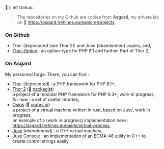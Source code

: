 👋 I left Github.

> The repositories on my Github are copies from **Asgard**, my private lab on 🔬 https://asgard.trehinos.eu/explore/projects.

### On Github
 - Thor (deprecated (see Thor 2)) and Juse (abandonned) copies, and,
 - [Thor-Option](https://github.com/Trehinos/thor-option) : an option-type for PHP 8.1 and further. Part of Thor 2,

### On Asgard
My personnal forge. There, you can find :
 - [Thor](https://asgard.trehinos.eu/Trehinos/Thor) (deprecated) : a PHP framework for PHP 8.1+,
 - [Thor 2](https://asgard.trehinos.eu/thor2) (🔗 [packagist](https://packagist.org/users/Trehinos/packages/))  
   a project of a modular PHP framework for PHP 8.3+, work in progress,  
   for now : a set of useful libraries,
 - [Osiris](https://asgard.trehinos.eu/osiris) (🔗 [crates.io](https://crates.io/users/Trehinos))  
   a project of a virtual machine written in rust, based on Juse, work in progress,  
   an example of a (work in progress) implementation here : https://asgard.trehinos.eu/osiris/virtual-process,
 - _[Juse](https://asgard.trehinos.eu/Trehinos/Juse) (abandonned) : a C++ virtual machine_,
 - [Juse Console](https://asgard.trehinos.eu/Trehinos/juse_console) : an implementation of an ECMA-48 utility in C++ to create control strings easily,
